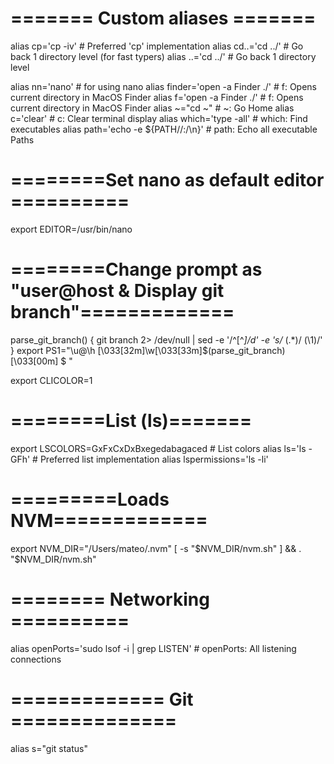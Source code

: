 

# ======= Custom aliases =======

alias cp='cp -iv'                           # Preferred 'cp' implementation
alias cd..='cd ../'                         # Go back 1 directory level (for fast typers)
alias ..='cd ../'                           # Go back 1 directory level

alias nn='nano'                              # for using nano
alias finder='open -a Finder ./'            # f:            Opens current directory in MacOS Finder
alias f='open -a Finder ./'                 # f:            Opens current directory in MacOS Finder
alias ~="cd ~"                              # ~:            Go Home
alias c='clear'                             # c:            Clear terminal display
alias which='type -all'                     # which:        Find executables
alias path='echo -e ${PATH//:/\\n}'         # path:         Echo all executable Paths

# ========Set nano as default editor ==========

export EDITOR=/usr/bin/nano


# ========Change prompt as "user@host & Display git branch"=============

parse_git_branch() {
     git branch 2> /dev/null | sed -e '/^[^*]/d' -e 's/* \(.*\)/ (\1)/'
}
export PS1="\u@\h \[\033[32m\]\w\[\033[33m\]\$(parse_git_branch)\[\033[00m\] $ "

export CLICOLOR=1


# ========List (ls)=======

export LSCOLORS=GxFxCxDxBxegedabagaced  # List colors
alias ls='ls -GFh'                      # Preferred list implementation
alias lspermissions='ls -li'


# =========Loads NVM=============

export NVM_DIR="/Users/mateo/.nvm"
[ -s "$NVM_DIR/nvm.sh" ] && . "$NVM_DIR/nvm.sh"


# ======== Networking ==========

alias openPorts='sudo lsof -i | grep LISTEN'        # openPorts:    All listening connections



# ============= Git ==============
alias s="git status"



